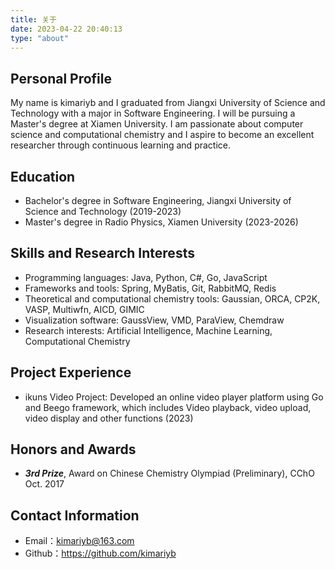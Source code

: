 ```yaml
---
title: 关于
date: 2023-04-22 20:40:13
type: "about"
---
```


## Personal Profile

My name is kimariyb and I graduated from Jiangxi University of Science and Technology with a major in Software Engineering. I will be pursuing a Master's degree at Xiamen University. I am passionate about computer science and computational chemistry and I aspire to become an excellent researcher through continuous learning and practice.

## Education

- Bachelor's degree in Software Engineering, Jiangxi University of Science and Technology (2019-2023)
- Master's degree in Radio Physics, Xiamen University (2023-2026)

## Skills and Research Interests

- Programming languages: Java, Python, C#, Go, JavaScript
- Frameworks and tools: Spring, MyBatis, Git, RabbitMQ, Redis
- Theoretical and computational chemistry tools: Gaussian, ORCA, CP2K, VASP, Multiwfn, AICD, GIMIC
- Visualization software: GaussView, VMD, ParaView, Chemdraw 
- Research interests: Artificial Intelligence, Machine Learning, Computational Chemistry

## Project Experience

- ikuns Video Project: Developed an online video player platform using Go and Beego framework, which includes Video playback, video upload, video display and other functions (2023)
 


## Honors and Awards

- ***3rd Prize***, Award on Chinese Chemistry Olympiad (Preliminary), CChO Oct. 2017

## Contact Information

- Email：kimariyb@163.com
- Github：https://github.com/kimariyb
